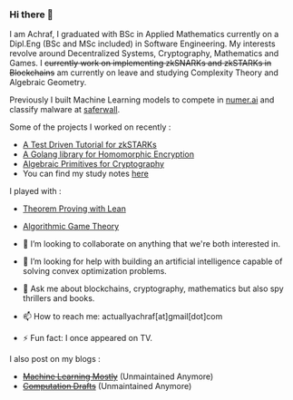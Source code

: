 ### Hi there 👋

<!--
**actuallyachraf/actuallyachraf** is a ✨ _special_ ✨ repository because its `README.md` (this file) appears on your GitHub profile.-->

I am Achraf, I graduated with BSc in Applied Mathematics currently on a Dipl.Eng (BSc and MSc included) in Software Engineering. My interests revolve around Decentralized Systems, Cryptography, Mathematics and Games. I ~~currently work on implementing zkSNARKs and zkSTARKs in Blockchains~~
am currently on leave and studying Complexity Theory and Algebraic Geometry.

Previously I built Machine Learning models to compete in [numer.ai](https://numer.ai/) and classify malware at [saferwall](https://saferwall.com).

Some of the projects I worked on recently :

- [A Test Driven Tutorial for zkSTARKs](https://github.com/actuallyachraf/zkstarks)
- [A Golang library for Homomorphic Encryption](https://github.com/actuallyachraf/gomorph)
- [Algebraic Primitives for Cryptography](https://github.com/actuallyachraf/algebra)
- You can find my study notes [here](https://github.com/actuallyachraf/study-notes)

I played with :

- [Theorem Proving with Lean](https://github.com/actuallyachraf/glowing-lean)
- [Algorithmic Game Theory](https://github.com/actuallyachraf/ag)

- 👯 I’m looking to collaborate on anything that we're both interested in.
- 🤔 I’m looking for help with building an artificial intelligence capable of solving convex optimization problems.
- 💬 Ask me about blockchains, cryptography, mathematics but also spy thrillers and books.
- 📫 How to reach me: actuallyachraf[at]gmail[dot]com
- ⚡ Fun fact: I once appeared on TV.

I also post on my blogs :

- ~~[Machine Learning Mostly](https://radicalrafi.github.io)~~ (Unmaintained Anymore)
- ~~[Computation Drafts](https://radicalrafi.github.io)~~ (Unmaintained Anymore)
